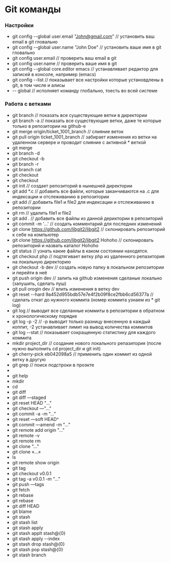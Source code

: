 
# Git команды

### Настройки

* git config --global user.email "John@gmail.com"   //   установить ваш email в git гловально
* git config --global user.name "John Doe"   //   установить ваше имя в git гловально 
* git config user.email   //   проверить ваш email в git
* git config user.name   //   проверить ваше имя в git
* git config --global core.editor emacs     //   устанавлявает редактор для записей в консоле, например (emacs)
* git config --list   //   показывает все настройки которые установдлены в git, в том числе и алисы
* -- global   //   исполняет команду глобально, тоесть во всей системе

### Работа с ветками

* git branch   //   показать все существующие ветки в директории
* git branch -a   //   показать все существующие ветки, даже те которые только в репозитории на github-е
* git merge origin/ticket_1001_branch   //   слияние веток 
* git pull origin ticket_1001_branch   //   забирает изменения из ветки на удаленном сервере и проводит слияние с активной * веткой
* git merge <name branch>
* git branch -d <name branch>
* git checkout -b <name branch>
* git branch -r
* git branch cat
* git checkout <name branch>
* git checkout <name branch>
* git init   //   создает репозиторий в нынешней директории
* git add *.c   //   добавить все файли, которые заканчиваются на .c для индексации и отслеживанию в репозитории
* git add <file1> <file2>   //   добавить file1 и file2 для индексации и отслеживанию в репозитории
* git rm <file1> <file2>   //   удалить file1 и file2
* git add .   //   добавить все файлы из данной дериктории в репозиторий
* git commit -m '...'   //   создать комментарий для последних изменений
* git clone https://github.com/libgit2/libgit2   //   склонировать репозиторий к себе на компьютер
* git clone https://github.com/libgit2/libgit2 Hohoho   //   склонировать репозиторий и назвать каталог Hohoho
* git status   //   узнать какие файлы в каком состоянии находятся.
* git checkout php   //   подтягивает ветку php из удаленного репазитория на локальную директорию
* git checkout -b dev   //   создать новую папку в локальном репозитории и перейти в неё
* git push origin dev   //   залить на github изменения сделаные локально (запушить, сделать пуш)
* git pull orogin dev   //   влить изменения в ветку dev
* git reset --hard 9a452d955bdb57e7e4f2b09f8ce2fbb6cd56377a   //   сделать откат до нужного коммита (номер коммита узнаем из * git log)
* git log   //   выводит все сделанные коммиты в репозитории в обратном к хронологическому порядке
* git log -p -2   //   -p выводит только разницу внесенную в каждый коппит, -2 устанавливает лимит на вывод количества коммитов
* git log --stat   //   показывает сокращенную статистику для каждого коммита
* mkdir project_dir   //   создание нового локального репазитория (после нужно выполнить cd project_dir и git init)
* git cherry-pick eb042098a5   //   применить один коммит из одной ветку в другую
* git grep   //   поиск подстроки в проэкте
* 
* git help 
* mkdir 
* cd
* git diff
* git diff —staged
* git reset HEAD "…"
* git checkout —"…"
* git commit -a -m "…"
* git reset —soft HEAD^
* git commit —amend -m "…"
* git remote add origin "…"
* git remote -v
* git remote rm <name>
* git clone "…"
* git clone «…» <name>
* ls
* git remote show origin
* git tag
* git checkout v0.0.1
* git tag -a v0.0.1 -m "…"
* git push —tags
* git fetch
* git rebase
* git rebase <name branch>
* git diff HEAD
* git blame <name file>
* git stash
* git stash list
* git stash apply
* git stash applt stash@{0}
* git stash apply --index
* git stash drop stash@{0}
* git stash pop stash@{0}
* git stash branch <name branch>
